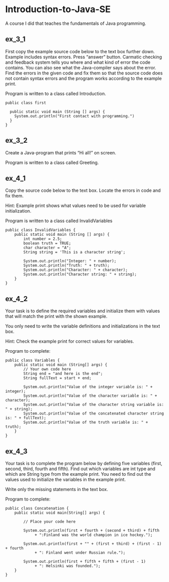 # Introduction-to-Java-SE
A course I did that teaches the fundamentals of Java programming.

## ex_3_1
First copy the example source code below to the text box further down. Example includes syntax errors. Press “answer” button. Carmatic checking and feedback system tells you where and what kind of error the code contains. You can also see what the Java-compiler says about the error. Find the errors in the given code and fix them so that the source code does not contain syntax errors and the program works according to the example print.

Program is written to a class called Introduction.

```
public class first

  public static void main (String [] args) {
    System.out.println("First contact with programming.")
  }
}
```

## ex_3_2
Create a Java-program that prints “Hi all!” on screen.

Program is written to a class called Greeting.

## ex_4_1
Copy the source code below to the text box. Locate the errors in code and fix them.

Hint: Example print shows what values need to be used for variable initialization.

Program is written to a class called InvalidVariables

```
public class InvalidVariables {
    public static void main (String [] args) {
        int number = 2.5;
        boolean truth = TRUE;
        char character = "A";
        String string = 'This is a character string';
 
        System.out.println("Integer: " + number);
        System.out.println("Truth: " + truth);
        System.out.println("Character: " + character);
        System.out.println("Character string: " + string);
    }
}
```

## ex_4_2
Your task is to define the required variables and initialize them with values that will match the print with the shown example.

You only need to write the variable definitions and initializations in the text box.

Hint: Check the example print for correct values for variables.

Program to complete:

```
public class Variables {
    public static void main (String[] args) {
        // Your own code here
        String end = "and here is the end";
        String fullText = start + end;        
        
        System.out.println("Value of the integer variable is: " + integer);
        System.out.println("Value of the character variable is: " + character);
        System.out.println("Value of the character string variable is: " + string);
        System.out.println("Value of the concatenated character string is: " + fullText);
        System.out.println("Value of the truth variable is: " + truth);
    }
}
```

## ex_4_3
Your task is to complete the program below by defining five variables (first, second, third, fourth and fifth). Find out which variables are int type and which are String type from the example print. You need to find out the values used to initialize the variables in the example print.

Write only the missing statements in the text box.

Program to complete:

```
public class Concatenation {
    public static void main(String[] args) {
        
        // Place your code here
        
        System.out.println(first + fourth + (second + third) + fifth
             + ":Finland was the world champion in ice hockey.");
                        
        System.out.println(first + "" + (first + third) + (first - 1) + fourth
             + ": Finland went under Russian rule.");   
                       
        System.out.println(first + fifth + fifth + (first - 1)
             + ": Helsinki was founded.");
    }
}
```